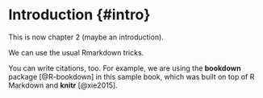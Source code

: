 # Introduction {#intro}



This is now chapter 2 (maybe an introduction). 

We can use the usual Rmarkdown tricks. 

You can write citations, too. For example, we are using the **bookdown** package [@R-bookdown] in this sample book, which was built on top of R Markdown and **knitr** [@xie2015]. 



